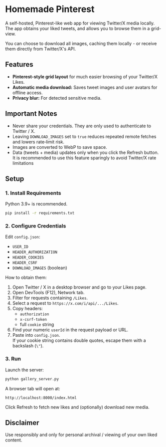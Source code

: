 # Homemade Pinterest

A self-hosted, Pinterest-like web app for viewing Twitter/X media locally.
The app obtains your liked tweets, and allows you to browse them in a grid-view.

You can choose to download all images, caching them locally - or receive them directly from Twitter/X's API.

<!-- TODO ![example output rendered html of image grid](example_html_output.png) -->

## Features

- **Pinterest-style grid layout** for much easier browsing of your Twitter/X Likes.
- **Automatic media download:** Saves tweet images and user avatars for offline access.
- **Privacy blur:** For detected sensitive media.

## Important Notes
- Never share your credentials. They are only used to authenticate to Twitter / X.
- Leaving `DOWNLOAD_IMAGES` set to `true` reduces repeated remote fetches and lowers rate‑limit risk.
- Images are converted to WebP to save space.
- Data (tweets + media) updates only when you click the Refresh button. It is recommended to use this feature sparingly to avoid Twitter/X rate limitations

## Setup

### 1. Install Requirements
Python 3.9+ is recommended.
```bash
pip install -r requirements.txt
```

### 2. Configure Credentials
Edit `config.json`:

- `USER_ID`
- `HEADER_AUTHORIZATION`
- `HEADER_COOKIES`
- `HEADER_CSRF`
- `DOWNLOAD_IMAGES` (boolean)

How to obtain them:
1. Open Twitter / X in a desktop browser and go to your Likes page.
2. Open DevTools (F12), Network tab.
3. Filter for requests containing `/Likes`.
4. Select a request to `https://x.com/i/api/.../Likes`.
5. Copy headers:
   - `authorization`
   - `x-csrf-token`
   - full `cookie` string
6. Find your numeric `userId` in the request payload or URL.
7. Paste into `config.json`.  
   If your cookie string contains double quotes, escape them with a backslash (`\"`).

### 3. Run
Launch the server:
```bash
python gallery_server.py
```
A browser tab will open at:
```
http://localhost:8000/index.html
```
Click Refresh to fetch new likes and (optionally) download new media.

## Disclaimer
Use responsibly and only for personal archival / viewing of your own liked content.